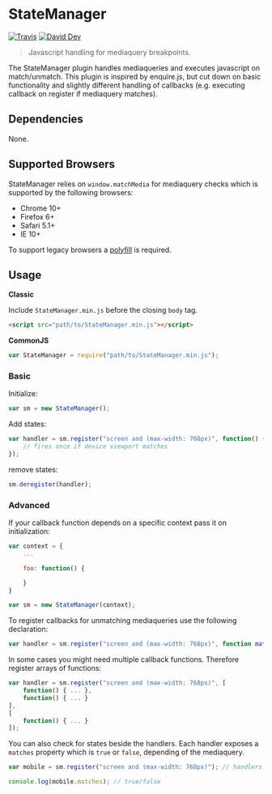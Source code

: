 # StateManager

[![Travis](https://img.shields.io/travis/lgraubner/state-manager.svg)](https://travis-ci.org/lgraubner/state-manager) [![David Dev](https://img.shields.io/david/dev/lgraubner/state-manager.svg)](https://david-dm.org/lgraubner/state-manager#info=devDependencies)

> Javascript handling for mediaquery breakpoints.

The StateManager plugin handles mediaqueries and executes javascript on match/unmatch. This plugin is inspired by enquire.js, but cut down on basic functionality and slightly different handling of callbacks (e.g. executing callback on register if mediaquery matches).

## Dependencies

None.

## Supported Browsers

StateManager relies on `window.matchMedia` for mediaquery checks which is supported by the following browsers:

* Chrome 10+
* Firefox 6+
* Safari 5.1+
* IE 10+

To support legacy browsers a [polyfill](https://github.com/paulirish/matchMedia.js) is required.

## Usage

**Classic**

Include `StateManager.min.js` before the closing `body` tag.

```HTML
<script src="path/to/StateManager.min.js"></script>
```

**CommonJS**

```JavaScript
var StateManager = require("path/to/StateManager.min.js");
```

### Basic

Initialize:

```JavaScript
var sm = new StateManager();
```

Add states:

```JavaScript
var handler = sm.register("screen and (max-width: 768px)", function() {
    // fires once if device viewport matches
});
```

remove states:

```JavaScript
sm.deregister(handler);
```

### Advanced

If your callback function depends on a specific context pass it on initialization:

```JavaScript
var context = {
    ...

    foo: function() {

    }
}

var sm = new StateManager(context);
```

To register callbacks for unmatching mediaqueries use the following declaration:

```JavaScript
var handler = sm.register("screen and (max-width: 768px)", function matchHandler() { ... }, function unmatchHandler() { ... });
```

In some cases you might need multiple callback functions. Therefore register arrays of functions:

```JavaScript
var handler = sm.register("screen and (max-width: 768px)", [
    function() { ... },
    function() { ... }
],
[
    function() { ... }
]);
```

You can also check for states beside the handlers. Each handler exposes a `matches` property which is `true` or `false`, depending of the mediaquery.

```JavaScript
var mobile = sm.register("screen and (max-width: 768px)"); // handlers are optional

console.log(mobile.matches); // true/false
```
